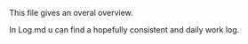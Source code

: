 This file gives an overal overview.

In Log.md u can find a hopefully consistent and daily work log.
